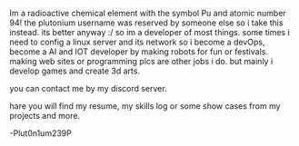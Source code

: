 Im a radioactive chemical element with the symbol Pu and atomic number 94!
the plutonium username was reserved by someone else so i take this instead.
its better anyway :/ so im a developer of most things. some times i need to config a linux server and its network so i become a devOps,
become a AI and IOT developer by making robots for fun or festivals.
making web sites or programming plcs are other jobs i do. but mainly i develop games and create 3d arts.

you can contact me by my discord server. 

hare you will find my resume, my skills log or some show cases from my projects and more.

-Plut0n1um239P
